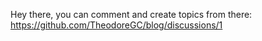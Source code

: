 Hey there, you can comment and create topics from there: https://github.com/TheodoreGC/blog/discussions/1